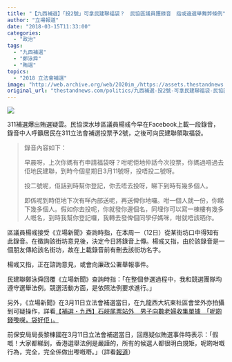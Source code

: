 ```yaml
---
title: "【九西補選】「投2號」可拿民建聯福袋？　民協區議員獲錄音　指或違選舉舞弊條例"
author: "立場報道"
date: "2018-03-15T11:33:00"
categories:
  - "政治"
tags:
  - "九西補選"
  - "鄭泳舜"
  - "賄選"
topics:
  - "2018 立法會補選"
image: "http://web.archive.org/web/2020im_/https://assets.thestandnews.com/media/photos/voice-07_LMlZy.png"
original_url: "thestandnews.com/politics/九西補選-投2號-可拿民建聯福袋-民協區議員獲錄音-指或違選舉舞弊條例"
---
```

![](http://web.archive.org/web/2020im_/https://assets.thestandnews.com/media/photos/voice-07_LMlZy.png)

311補選爆出賄選疑雲。民協深水埗區議員楊彧今早在Facebook上載一段錄音，錄音中人呼籲居民在311立法會補選投票予2號，之後可向民建聯領取福袋。

> 錄音內容如下：
> 
> 早晨呀，上次你媽有冇申請福袋呀？咁呢佢地仲話今次投票，你媽過唔過去佢地民建聯，到時今個星期日3月11號呀，投唔投二號呀。
> 
> 投二號呢，佢話到時幫你登記，你去唔去投呀，睇下到時有幾多個人。
> 
> 即係呢到時佢地下次有咩內部送呢，再送俾你地囉。咁一個人就一份，你睇下幾多個人。假如你去投呢，你就發你邊個名，同埋你可以寫一棟樓有幾多人嘅名，到時我幫你登記囉，我轉去發俾個同學仔媽咪，咁就唔該晒你。

區議員楊彧接受《立場新聞》查詢時指，在本周一（12日）從某街坊口中得知有此錄音。在徵詢該街坊意見後，決定今日將錄音上傳。楊彧又指，由於該錄音是一個朋友傳給該名街坊，故在上載錄音前有刪去該街坊名字。

楊彧又指，正在諮詢意見，或會向廉政公署舉報事件。

民建聯鄭泳舜回覆《立場新聞》查詢時指：「在整個參選過程中，我和競選團隊均遵守選舉法例。競選活動方面，是依照法例要求進行。」

另外，《立場新聞》在3月11日立法會補選當日，在九龍西大坑東社區會堂外亦拍攝到可疑操作，詳看[【補選・九西】石峽尾票站外　男子向數老婦收集單據　「呢啲錢嚟㗎，袋好佢」。](../../politics/%E7%AB%8B%E6%B3%95%E6%9C%83%E8%A3%9C%E9%81%B8-%E4%B9%9D%E9%BE%8D%E8%A5%BF%E6%9C%89%E5%91%A2%E4%B8%80%E5%B9%95/)

前保安局局長黎棟國在3月11日立法會補選當日，回應疑似賄選事件時表示：「假嘅！大家都睇到，香港選舉法例是嚴謹的，所有的候選人都很明白規矩，呢啲咁嘅行為，完全，完全係做出嚟嘅嘢。」（詳看[報道](../../politics/%E8%A3%9C%E9%81%B8-%E4%B9%9D%E8%A5%BF-%E7%96%91%E4%BC%BC%E8%B3%84%E9%81%B8-%E5%89%8D%E4%BF%9D%E5%AE%89%E5%B1%80%E9%95%B7%E9%BB%8E%E6%A3%9F%E5%9C%8B-%E5%81%87%E5%98%85-%E5%8C%97%E4%BA%AC%E5%9B%9E%E6%B8%AF%E6%8A%95%E9%84%A7%E5%AE%B6%E5%BD%AA/)）